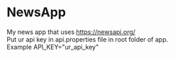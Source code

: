 # NewsApp
My news app that uses https://newsapi.org/
</br>Put ur api key in api.properties file in root folder of app.
</br>Example API_KEY="ur_api_key"
